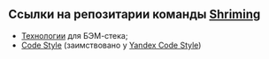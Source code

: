 ## Ссылки на репозитарии команды [Shriming](https://github.com/shriming)

* [Технологии](https://github.com/shriming/tech) для БЭМ-стека;
* [Code Style](https://github.com/shriming/codestyle) (заимствовано у [Yandex Code Style](https://github.com/yandex/codestyle))
